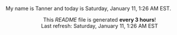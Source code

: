 My name is Tanner and today is Saturday, January 11, 1:26 AM EST.

<p align="center">This <i>README</i> file is generated <b>every 3 hours</b>!</br>Last refresh: Saturday, January 11, 1:26 AM EST<br /></p>
